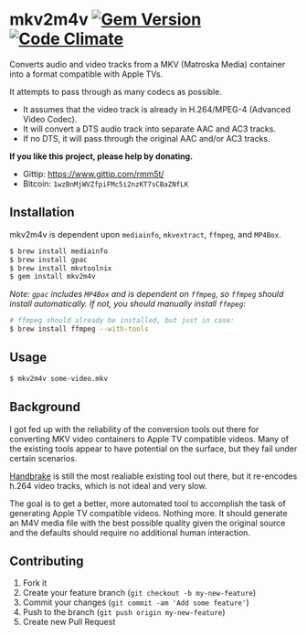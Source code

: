# mkv2m4v [![Gem Version](https://badge.fury.io/rb/mkv2m4v.png)](http://badge.fury.io/rb/mkv2m4v) [![Code Climate](https://codeclimate.com/github/rmm5t/mkv2m4v.png)](https://codeclimate.com/github/rmm5t/mkv2m4v)

Converts audio and video tracks from a MKV (Matroska Media) container into a
format compatible with Apple TVs.

It attempts to pass through as many codecs as possible.

* It assumes that the video track is already in H.264/MPEG-4 (Advanced Video
  Codec).
* It will convert a DTS audio track into separate AAC and AC3 tracks.
* If no DTS, it will pass through the original AAC and/or AC3 tracks.

**If you like this project, please help by donating.**

* Gittip: https://www.gittip.com/rmm5t/
* Bitcoin: `1wzBnMjWVZfpiFMc5i2nzKT7sCBaZNfLK`

## Installation

mkv2m4v is dependent upon `mediainfo`, `mkvextract`, `ffmpeg`, and `MP4Box`.

```bash
$ brew install mediainfo
$ brew install gpac
$ brew install mkvtoolnix
$ gem install mkv2m4v
```

_Note: `gpac` includes `MP4Box` and is dependent on `ffmpeg`, so `ffmpeg`
should install automatically. If not, you should manually install `ffmpeg`:_

```bash
# ffmpeg should already be installed, but just in case:
$ brew install ffmpeg --with-tools
```

## Usage

```bash
$ mkv2m4v some-video.mkv
```

## Background

I got fed up with the reliability of the conversion tools out there for
converting MKV video containers to Apple TV compatible videos. Many of the
existing tools appear to have potential on the surface, but they fail under
certain scenarios.

[Handbrake](http://handbrake.fr/) is still the most realiable existing tool
out there, but it re-encodes h.264 video tracks, which is not ideal and very
slow.

The goal is to get a better, more automated tool to accomplish the task of
generating Apple TV compatible videos. Nothing more. It should generate an M4V
media file with the best possible quality given the original source and the
defaults should require no additional human interaction.

## Contributing

1. Fork it
2. Create your feature branch (`git checkout -b my-new-feature`)
3. Commit your changes (`git commit -am 'Add some feature'`)
4. Push to the branch (`git push origin my-new-feature`)
5. Create new Pull Request

